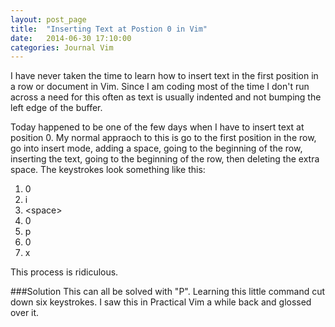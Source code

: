 ```yaml
---
layout: post_page
title:  "Inserting Text at Postion 0 in Vim"
date:   2014-06-30 17:10:00
categories: Journal Vim
---
```


I have never taken the time to learn how to insert text in the first position in a row or document in Vim. Since I am coding most of the time I don't run across a need for this often as text is usually indented and not bumping the left edge of the buffer.

Today happened to be one of the few days when I have to insert text at position 0. My normal appraoch to this is go to the first position in the row, go into insert mode, adding a space, going to the beginning of the row, inserting the text, going to the beginning of the row, then deleting the extra space. The keystrokes look something like this:

1. 0
2. i
3. \<space\>
4. 0
5. p
6. 0
7. x

This process is ridiculous.

###Solution
This can all be solved with "P". Learning this little command cut down six keystrokes. I saw this in Practical Vim a while back and glossed over it.
